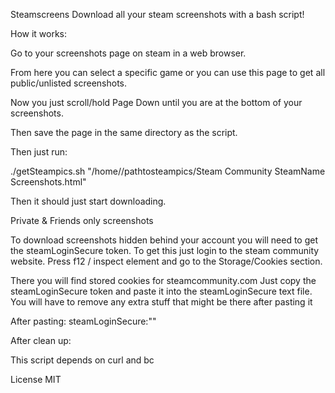 Steamscreens
Download all your steam screenshots with a bash script!

How it works:

Go to your screenshots page on steam in a web browser.

From here you can select a specific game or you can use this page to get all
public/unlisted screenshots.

Now you just scroll/hold Page Down until you are at the bottom of your screenshots.

Then save the page in the same directory as the script.

Then just run:

./getSteampics.sh "/home/<username>/pathtosteampics/Steam Community SteamName Screenshots.html"

Then it should just start downloading.


Private & Friends only screenshots

To download screenshots hidden behind your account you will need to get the
steamLoginSecure token. To get this just login to the steam community website.
Press f12 / inspect element and go to the Storage/Cookies section.

There you will find stored cookies for steamcommunity.com
Just copy the steamLoginSecure token and paste it into the steamLoginSecure text file.
You will have to remove any extra stuff that might be there after pasting it

After pasting:
steamLoginSecure:"<your token here>"

After clean up:
<your token here>


This script depends on curl and bc

License MIT